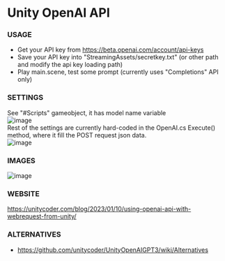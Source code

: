 # Unity OpenAI API

### USAGE
- Get your API key from https://beta.openai.com/account/api-keys
- Save your API key into "StreamingAssets/secretkey.txt" (or other path and modify the api key loading path)
- Play main.scene, test some prompt (currently uses "Completions" API only)

### SETTINGS
See "#Scripts" gameobject, it has model name variable<br>
![image](https://user-images.githubusercontent.com/5438317/211652157-7d3639c4-6f27-48f0-ad7c-0bb9fa6276b7.png)<br>
Rest of the settings are currently hard-coded in the OpenAI.cs Execute() method, where it fill the POST request json data.<br>
![image](https://user-images.githubusercontent.com/5438317/211652664-aa27d8dc-1e5e-4642-aed6-351d1402cf7e.png)

### IMAGES
![image](https://user-images.githubusercontent.com/5438317/211652295-d043dcb6-f702-4ea1-8e08-bcf8f201e1f8.png)

### WEBSITE
https://unitycoder.com/blog/2023/01/10/using-openai-api-with-webrequest-from-unity/

### ALTERNATIVES
- https://github.com/unitycoder/UnityOpenAIGPT3/wiki/Alternatives
